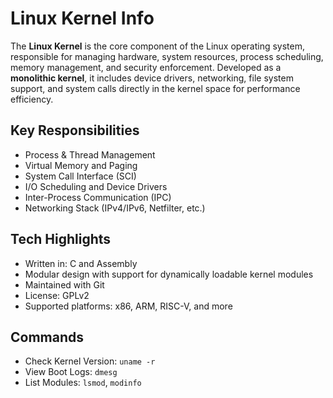 # Linux Kernel Info

The **Linux Kernel** is the core component of the Linux operating system, responsible for managing hardware, system resources, process scheduling, memory management, and security enforcement. Developed as a **monolithic kernel**, it includes device drivers, networking, file system support, and system calls directly in the kernel space for performance efficiency.

## Key Responsibilities

- Process & Thread Management  
- Virtual Memory and Paging  
- System Call Interface (SCI)  
- I/O Scheduling and Device Drivers  
- Inter-Process Communication (IPC)  
- Networking Stack (IPv4/IPv6, Netfilter, etc.)

## Tech Highlights

- Written in: C and Assembly  
- Modular design with support for dynamically loadable kernel modules  
- Maintained with Git  
- License: GPLv2  
- Supported platforms: x86, ARM, RISC-V, and more

## Commands

- Check Kernel Version: `uname -r`
- View Boot Logs: `dmesg`
- List Modules: `lsmod`, `modinfo`
